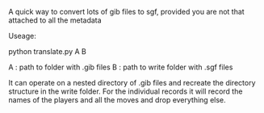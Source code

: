 A quick way to convert lots of gib files to sgf, provided you are not that attached to all the metadata

Useage:

python translate.py A B 

A : path to folder with .gib files 
B : path to write folder with .sgf files

It can operate on a nested directory of .gib files and recreate the directory structure in the write folder.
For the individual records it will record the names of the players and all the moves and drop everything else.

